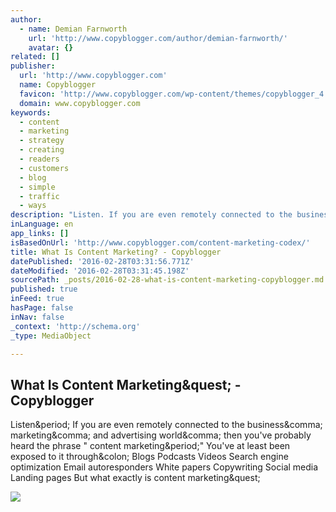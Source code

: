 ```yaml
---
author:
  - name: Demian Farnworth
    url: 'http://www.copyblogger.com/author/demian-farnworth/'
    avatar: {}
related: []
publisher:
  url: 'http://www.copyblogger.com'
  name: Copyblogger
  favicon: 'http://www.copyblogger.com/wp-content/themes/copyblogger_4.0/assets/img/favicon.ico'
  domain: www.copyblogger.com
keywords:
  - content
  - marketing
  - strategy
  - creating
  - readers
  - customers
  - blog
  - simple
  - traffic
  - ways
description: "Listen. If you are even remotely connected to the business, marketing, and advertising world, then you've probably heard the phrase \" content marketing.\" You've at least been exposed to it through: Blogs Podcasts Videos Search engine optimization Email autoresponders White papers Copywriting Social media Landing pages But what exactly is content marketing?"
inLanguage: en
app_links: []
isBasedOnUrl: 'http://www.copyblogger.com/content-marketing-codex/'
title: What Is Content Marketing? - Copyblogger
datePublished: '2016-02-28T03:31:56.771Z'
dateModified: '2016-02-28T03:31:45.198Z'
sourcePath: _posts/2016-02-28-what-is-content-marketing-copyblogger.md
published: true
inFeed: true
hasPage: false
inNav: false
_context: 'http://schema.org'
_type: MediaObject

---
```

<article style=""><h1>What Is Content Marketing&amp;quest; - Copyblogger</h1><p>Listen&amp;period; If you are even remotely connected to the business&amp;comma; marketing&amp;comma; and advertising world&amp;comma; then you've probably heard the phrase " content marketing&amp;period;" You've at least been exposed to it through&amp;colon; Blogs Podcasts Videos Search engine optimization Email autoresponders White papers Copywriting Social media Landing pages But what exactly is content marketing&amp;quest;</p><img src="http://www.copyblogger.com/images/2012/10/what-is-content-marketing.jpg" /></article>